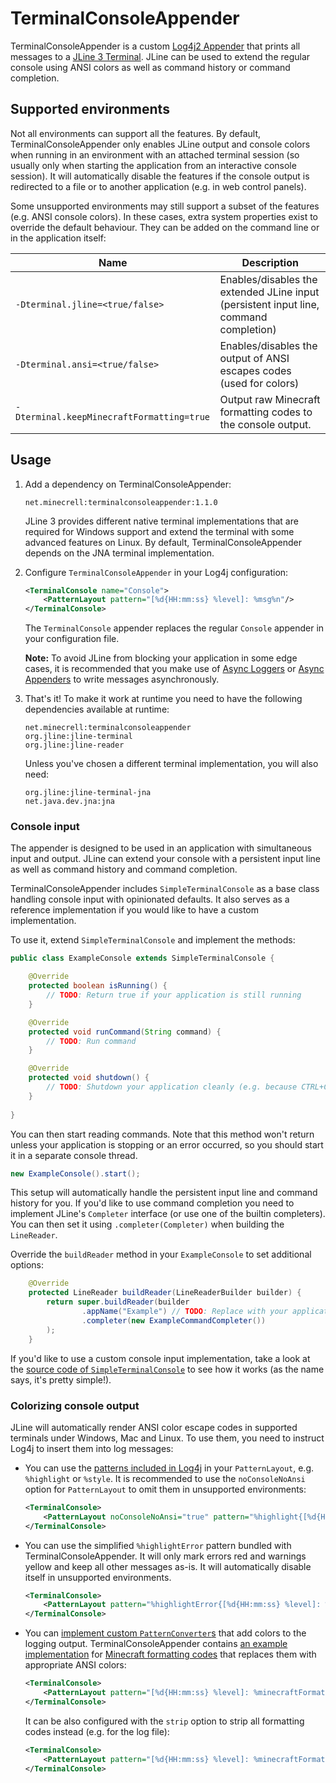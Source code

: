 # TerminalConsoleAppender
TerminalConsoleAppender is a custom [Log4j2 Appender] that prints all messages to a [JLine 3 Terminal]. JLine can be
used to extend the regular console using ANSI colors as well as command history or command completion.

## Supported environments
Not all environments can support all the features. By default, TerminalConsoleAppender only enables JLine output and
console colors when running in an environment with an attached terminal session (so usually only when starting the
application from an interactive console session). It will automatically disable the features if the console output is
redirected to a file or to another application (e.g. in web control panels).

Some unsupported environments may still support a subset of the features (e.g. ANSI console colors). In these cases,
extra system properties exist to override the default behaviour. They can be added on the command line or in the
application itself:

| Name | Description |
| ---- | ----------- |
| `-Dterminal.jline=<true/false>` | Enables/disables the extended JLine input (persistent input line, command completion) |
| `-Dterminal.ansi=<true/false>` | Enables/disables the output of ANSI escapes codes (used for colors) |
| `-Dterminal.keepMinecraftFormatting=true` | Output raw Minecraft formatting codes to the console output. |

## Usage
1. Add a dependency on TerminalConsoleAppender:

    ```
    net.minecrell:terminalconsoleappender:1.1.0
    ```

    JLine 3 provides different native terminal implementations that are required for Windows support and extend the terminal
    with some advanced features on Linux. By default, TerminalConsoleAppender depends on the JNA terminal implementation.

2. Configure `TerminalConsoleAppender` in your Log4j configuration:

    ```xml
    <TerminalConsole name="Console">
        <PatternLayout pattern="[%d{HH:mm:ss} %level]: %msg%n"/>
    </TerminalConsole>
    ```

    The `TerminalConsole` appender replaces the regular `Console` appender in your configuration file.
    
    **Note:** To avoid JLine from blocking your application in some edge cases, it is recommended that you make use of
    [Async Loggers](https://logging.apache.org/log4j/2.x/manual/async.html) or
    [Async Appenders](https://logging.apache.org/log4j/2.x/manual/appenders.html#AsyncAppender) to write messages
    asynchronously.

3. That's it! To make it work at runtime you need to have the following dependencies available at runtime:

    ```
    net.minecrell:terminalconsoleappender
    org.jline:jline-terminal
    org.jline:jline-reader
    ```

    Unless you've chosen a different terminal implementation, you will also need:

    ```
    org.jline:jline-terminal-jna
    net.java.dev.jna:jna
    ```

### Console input
The appender is designed to be used in an application with simultaneous input and output. JLine can extend your console
with a persistent input line as well as command history and command completion.

TerminalConsoleAppender includes `SimpleTerminalConsole` as a base class handling console input
with opinionated defaults. It also serves as a reference implementation if you would like to
have a custom implementation.

To use it, extend `SimpleTerminalConsole` and implement the methods:

```java
public class ExampleConsole extends SimpleTerminalConsole {

    @Override
    protected boolean isRunning() {
        // TODO: Return true if your application is still running
    }

    @Override
    protected void runCommand(String command) {
        // TODO: Run command
    }

    @Override
    protected void shutdown() {
        // TODO: Shutdown your application cleanly (e.g. because CTRL+C was pressed)
    }
    
}
```

You can then start reading commands. Note that this method won't return unless your application
is stopping or an error occurred, so you should start it in a separate console thread.

```java
new ExampleConsole().start();
```

This setup will automatically handle the persistent input line and command history for you. If you'd like to use
command completion you need to implement JLine's `Completer` interface (or use one of the builtin completers).
You can then set it using `.completer(Completer)` when building the `LineReader`.

Override the `buildReader` method in your `ExampleConsole` to set additional options:

```java
    @Override
    protected LineReader buildReader(LineReaderBuilder builder) {
        return super.buildReader(builder
                .appName("Example") // TODO: Replace with your application name
                .completer(new ExampleCommandCompleter())
        );
    }
```

If you'd like to use a custom console input implementation, take a look at the
[source code of `SimpleTerminalConsole`](https://github.com/Minecrell/TerminalConsoleAppender/blob/master/src/main/java/net/minecrell/terminalconsole/SimpleTerminalConsole.java)
to see how it works (as the name says, it's pretty simple!).

### Colorizing console output
JLine will automatically render ANSI color escape codes in supported terminals under Windows, Mac and Linux.
To use them, you need to instruct Log4j to insert them into log messages:

- You can use the [patterns included in Log4j](https://logging.apache.org/log4j/2.x/manual/layouts.html#Patterns)
  in your `PatternLayout`, e.g. `%highlight` or `%style`. It is recommended to use the `noConsoleNoAnsi` option for
  `PatternLayout` to omit them in unsupported environments:

  ```xml
  <TerminalConsole>
      <PatternLayout noConsoleNoAnsi="true" pattern="%highlight{[%d{HH:mm:ss} %level]: %msg%n%xEx}"/>
  </TerminalConsole>
  ```

- You can use the simplified `%highlightError` pattern bundled with TerminalConsoleAppender. It will only mark
  errors red and warnings yellow and keep all other messages as-is. It will automatically disable itself
  in unsupported environments.

  ```xml
  <TerminalConsole>
      <PatternLayout pattern="%highlightError{[%d{HH:mm:ss} %level]: %msg%n%xEx}"/>
  </TerminalConsole>
  ```

- You can [implement custom `PatternConverter`s](https://logging.apache.org/log4j/2.x/manual/extending.html#PatternConverters)
  that add colors to the logging output. TerminalConsoleAppender contains 
  [an example implementation](https://github.com/Minecrell/TerminalConsoleAppender/blob/master/src/main/java/net/minecrell/terminalconsole/MinecraftFormattingConverter.java)
  for [Minecraft formatting codes](http://minecraft.gamepedia.com/Formatting_codes) that replaces them with appropriate
  ANSI colors:

  ```xml
  <TerminalConsole>
      <PatternLayout pattern="[%d{HH:mm:ss} %level]: %minecraftFormatting{%msg}%n"/>
  </TerminalConsole>
  ```

  It can be also configured with the `strip` option to strip all formatting codes instead (e.g. for the log file):

  ```xml
  <TerminalConsole>
      <PatternLayout pattern="[%d{HH:mm:ss} %level]: %minecraftFormatting{%msg}{strip}%n"/>
  </TerminalConsole>
  ```

[Log4j2 Appender]: https://logging.apache.org/log4j/2.x/manual/appenders.html
[JLine 3 Terminal]: https://github.com/jline/jline3
